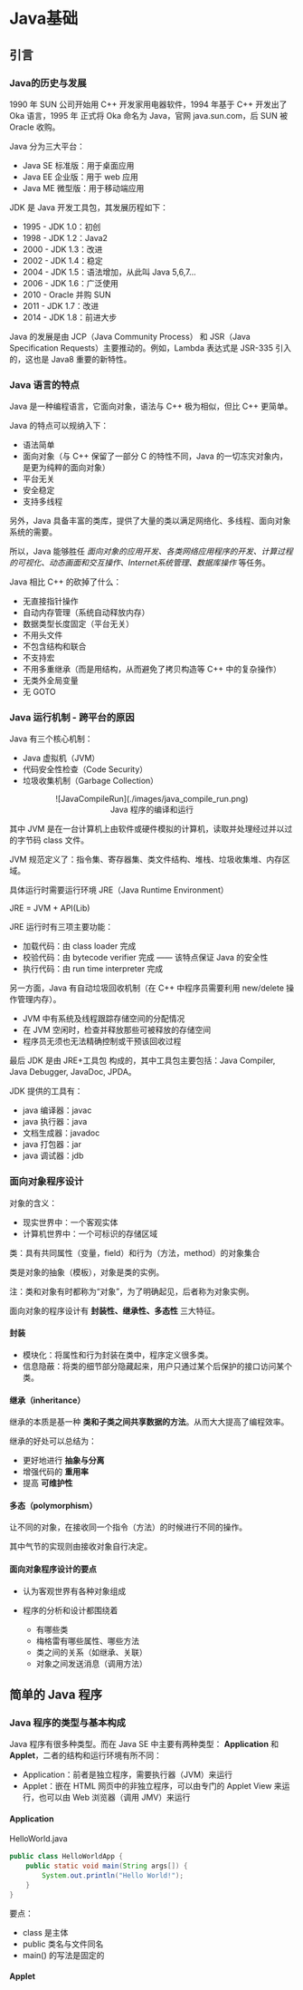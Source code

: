 # Java基础

## 引言

### Java的历史与发展

1990 年 SUN 公司开始用 C++ 开发家用电器软件，1994 年基于 C++ 开发出了 Oka 语言，1995 年 正式将 Oka 命名为 Java，官网 java.sun.com，后 SUN 被 Oracle 收购。

Java 分为三大平台：

* Java SE 标准版：用于桌面应用
* Java EE 企业版：用于 web 应用
* Java ME 微型版：用于移动端应用

JDK 是 Java 开发工具包，其发展历程如下：

* 1995 - JDK 1.0：初创
* 1998 - JDK 1.2：Java2
* 2000 - JDK 1.3：改进
* 2002 - JDK 1.4：稳定
* 2004 - JDK 1.5：语法增加，从此叫 Java 5,6,7...
* 2006 - JDK 1.6：广泛使用
* 2010 - Oracle 并购 SUN
* 2011 - JDK 1.7：改进
* 2014 - JDK 1.8：前进大步

Java 的发展是由 JCP（Java Community Process） 和 JSR（Java Specification Requests）主要推动的。例如，Lambda 表达式是 JSR-335 引入的，这也是 Java8 重要的新特性。

### Java 语言的特点

Java 是一种编程语言，它面向对象，语法与 C++ 极为相似，但比 C++ 更简单。

Java 的特点可以规纳入下：

* 语法简单
* 面向对象（与 C++ 保留了一部分 C 的特性不同，Java 的一切冻灾对象内，是更为纯粹的面向对象）
* 平台无关
* 安全稳定
* 支持多线程

另外，Java 具备丰富的类库，提供了大量的类以满足网络化、多线程、面向对象系统的需要。

所以，Java 能够胜任 *面向对象的应用开发、各类网络应用程序的开发、计算过程的可视化、动态画面和交互操作、Internet系统管理、数据库操作* 等任务。

Java 相比 C++ 的砍掉了什么：

* 无直接指针操作
* 自动内存管理（系统自动释放内存）
* 数据类型长度固定（平台无关）
* 不用头文件
* 不包含结构和联合
* 不支持宏
* 不用多重继承（而是用结构，从而避免了拷贝构造等 C++ 中的复杂操作）
* 无类外全局变量
* 无 GOTO

### Java 运行机制 - 跨平台的原因

Java 有三个核心机制：

* Java 虚拟机（JVM）
* 代码安全性检查（Code Security）
* 垃圾收集机制（Garbage Collection）

<center>![JavaCompileRun](./images/java_compile_run.png)</center>
<center>Java 程序的编译和运行</center>

其中 JVM 是在一台计算机上由软件或硬件模拟的计算机，读取并处理经过并以过的字节码 class 文件。

JVM 规范定义了：指令集、寄存器集、类文件结构、堆栈、垃圾收集堆、内存区域。

具体运行时需要运行环境 JRE（Java Runtime Environment）

JRE = JVM + API(Lib)

JRE 运行时有三项主要功能：

* 加载代码：由 class loader 完成
* 校验代码：由 bytecode verifier 完成 —— 该特点保证 Java 的安全性
* 执行代码：由 run time interpreter 完成

另一方面，Java 有自动垃圾回收机制（在 C++ 中程序员需要利用 new/delete 操作管理内存）。

* JVM 中有系统及线程跟踪存储空间的分配情况
* 在 JVM 空闲时，检查并释放那些可被释放的存储空间
* 程序员无须也无法精确控制或干预该回收过程

最后 JDK 是由 JRE+工具包 构成的，其中工具包主要包括：Java Compiler, Java Debugger, JavaDoc, JPDA。

JDK 提供的工具有：

* java 编译器：javac
* java 执行器：java
* 文档生成器：javadoc
* java 打包器：jar
* java 调试器：jdb

### 面向对象程序设计

对象的含义：

* 现实世界中：一个客观实体
* 计算机世界中：一个可标识的存储区域

类：具有共同属性（变量，field）和行为（方法，method）的对象集合

类是对象的抽象（模板），对象是类的实例。

注：类和对象有时都称为“对象”，为了明确起见，后者称为对象实例。

面向对象的程序设计有 **封装性、继承性、多态性** 三大特征。

#### 封装

* 模块化：将属性和行为封装在类中，程序定义很多类。
* 信息隐蔽：将类的细节部分隐藏起来，用户只通过某个后保护的接口访问某个类。

#### 继承（inheritance）

继承的本质是基一种 **类和子类之间共享数据的方法**。从而大大提高了编程效率。

继承的好处可以总结为：

* 更好地进行 **抽象与分离**
* 增强代码的 **重用率**
* 提高 **可维护性**

#### 多态（polymorphism）

让不同的对象，在接收同一个指令（方法）的时候进行不同的操作。

其中气节的实现则由接收对象自行决定。

#### 面向对象程序设计的要点

* 认为客观世界有各种对象组成
* 程序的分析和设计都围绕着

    * 有哪些类
    * 梅格雷有哪些属性、哪些方法
    * 类之间的关系（如继承、关联）
    * 对象之间发送消息（调用方法）


## 简单的 Java 程序

### Java 程序的类型与基本构成

Java 程序有很多种类型。而在 Java SE 中主要有两种类型： **Application** 和 **Applet**，二者的结构和运行环境有所不同：

* Application：前者是独立程序，需要执行器（JVM）来运行
* Applet：嵌在 HTML 网页中的非独立程序，可以由专门的 Applet View 来运行，也可以由 Web 浏览器（调用 JMV）来运行

#### Application

HelloWorld.java
```java
public class HelloWorldApp {
    public static void main(String args[]) {
        System.out.println("Hello World!");
    }
}
```

要点：

* class 是主体
* public 类名与文件同名
* main() 的写法是固定的

#### Applet

